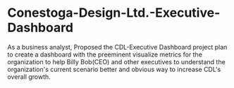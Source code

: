 # Conestoga-Design-Ltd.-Executive-Dashboard
As a business analyst, Proposed the CDL-Executive Dashboard project plan to create a dashboard with the preeminent visualize metrics for the organization to help Billy Bob(CEO) and other executives to understand the organization's current scenario better and obvious way to increase CDL's overall growth.
